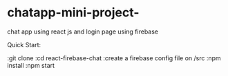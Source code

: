 # chatapp-mini-project-
chat app using react js and login page using firebase


Quick Start:

:git clone
:cd react-firebase-chat
:create a firebase config file on /src
:npm install
:npm start
